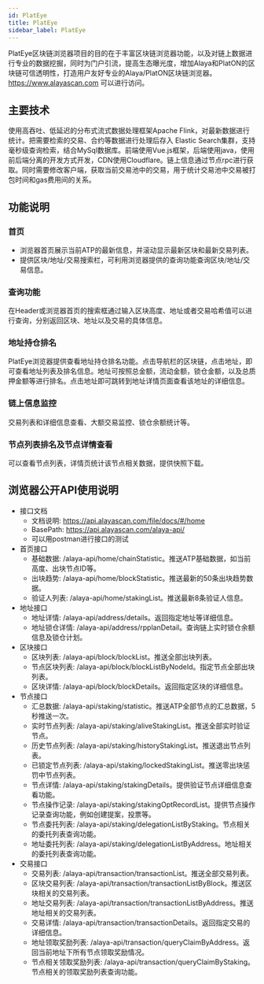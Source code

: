 ```yaml
---
id: PlatEye
title: PlatEye
sidebar_label: PlatEye
---
```


PlatEye区块链浏览器项目的目的在于丰富区块链浏览器功能，以及对链上数据进行专业的数据挖掘，同时为门户引流，提高生态曝光度，增加Alaya和PlatON的区块链可信透明性，打造用户友好专业的Alaya/PlatON区块链浏览器。https://www.alayascan.com 可以进行访问。

## 主要技术

使用高吞吐、低延迟的分布式流式数据处理框架Apache Flink，对最新数据进行统计。把需要检索的交易、合约等数据进行处理后存入 Elastic Search集群，支持毫秒级查询检索，结合MySql数据库。前端使用Vue.js框架，后端使用java，使用前后端分离的开发方式开发，CDN使用Cloudflare。链上信息通过节点rpc进行获取。同时需要修改客户端，获取当前交易池中的交易，用于统计交易池中交易被打包时间和gas费用间的关系。

## 功能说明

### 首页

* 浏览器首页展示当前ATP的最新信息，并滚动显示最新区块和最新交易列表。
* 提供区块/地址/交易搜索栏，可利用浏览器提供的查询功能查询区块/地址/交易信息。

### 查询功能

在Header或浏览器首页的搜索框通过输入区块高度、地址或者交易哈希值可以进行查询，分别返回区块、地址以及交易的具体信息。

### 地址持仓排名

PlatEye浏览器提供查看地址持仓排名功能。点击导航栏的区块链，点击地址，即可查看地址列表及排名信息。地址可按照总金额，流动金额，锁仓金额，以及总质押金额等进行排名。点击地址即可跳转到地址详情页面查看该地址的详细信息。

### 链上信息监控

交易列表和详细信息查看、大额交易监控、锁仓余额统计等。

### 节点列表排名及节点详情查看

可以查看节点列表，详情页统计该节点相关数据，提供快照下载。


## 浏览器公开API使用说明

* 接口文档
  * 文档说明: https://api.alayascan.com/file/docs/#/home
  * BasePath: https://api.alayascan.com/alaya-api/
  * 可以用postman进行接口的测试
* 首页接口
  * 基础数据: /alaya-api/home/chainStatistic。推送ATP基础数据，如当前高度、出块节点ID等。
  * 出块趋势: /alaya-api/home/blockStatistic。推送最新的50条出块趋势数据。
  * 验证人列表: /alaya-api/home/stakingList。推送最新8条验证人信息。
* 地址接口
  * 地址详情: /alaya-api/address/details。返回指定地址等详细信息。
  * 地址锁仓详情: /alaya-api/address/rpplanDetail。查询链上实时锁仓余额信息及锁仓计划。
* 区块接口
  * 区块列表: /alaya-api/block/blockList。推送全部出块列表。
  * 节点区块列表: /alaya-api/block/blockListByNodeId。指定节点全部出块列表。
  * 区块详情: /alaya-api/block/blockDetails。返回指定区块的详细信息。
* 节点接口
  * 汇总数据: /alaya-api/staking/statistic。推送ATP全部节点的汇总数据，5秒推送一次。
  * 实时节点列表: /alaya-api/staking/aliveStakingList。推送全部实时验证节点。
  * 历史节点列表: /alaya-api/staking/historyStakingList。推送退出节点列表。
  * 已锁定节点列表: /alaya-api/staking/lockedStakingList。推送零出块惩罚中节点列表。
  * 节点详情: /alaya-api/staking/stakingDetails。提供验证节点详细信息查看功能。
  * 节点操作记录: /alaya-api/staking/stakingOptRecordList。提供节点操作记录查询功能，例如创建提案，投票等。
  * 节点委托列表: /alaya-api/staking/delegationListByStaking。节点相关的委托列表查询功能。
  * 地址委托列表: /alaya-api/staking/delegationListByAddress。地址相关的委托列表查询功能。
* 交易接口
  * 交易列表: /alaya-api/transaction/transactionList。推送全部交易列表。
  * 区块交易列表: /alaya-api/transaction/transactionListByBlock。推送区块相关的交易列表。
  * 地址交易列表: /alaya-api/transaction/transactionListByAddress。推送地址相关的交易列表。
  * 交易详情: /alaya-api/transaction/transactionDetails。返回指定交易的详细信息。
  * 地址领取奖励列表: /alaya-api/transaction/queryClaimByAddress。返回当前地址下所有节点领取奖励情况。
  * 节点相关领取奖励列表: /alaya-api/transaction/queryClaimByStaking。节点相关的领取奖励列表查询功能。





